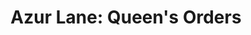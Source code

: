--- 
title: "Azur Lane: Queen's Orders"
publishdate: "2018-12-21T16:48:46+02:00"
src: "https://365manga.net/manga/azur-lane-queen-s-orders"
image: "https://data.365manga.net/images/thumbnails/32755-azur-lane-queen-s-orders.jpg"
description: " The 'slapstick daily-life story' Azur Lane Queen's Orders will center around the tsundere Queen Elizabeth and her school friend Warspite (the 'Grand Old Lady')."
---
